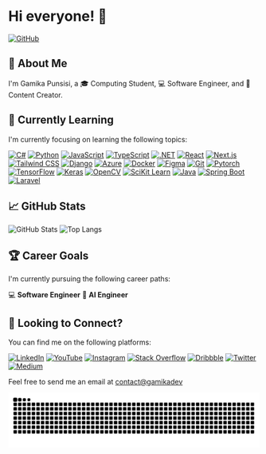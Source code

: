 # Hi everyone! 👋

[![GitHub](https://img.shields.io/badge/GitHub-000000?style=flat&logo=github&logoColor=white)](https://github.com/gamikapunsisi)


## 💼 About Me

I'm Gamika Punsisi, a 🎓 Computing Student, 💻 Software Engineer, and 📢 Content Creator.

## 🌱 Currently Learning

I'm currently focusing on learning the following topics:

[![C#](https://img.shields.io/badge/C%23-000000?style=flat&logo=c-sharp&logoColor=512BD4)](https://dotnet.microsoft.com/languages/csharp)
[![Python](https://img.shields.io/badge/Python-000000?style=flat&logo=python&logoColor=3776AB)](https://www.python.org/)
[![JavaScript](https://img.shields.io/badge/JavaScript-000000?style=flat&logo=javascript&logoColor=F7DF1E)](https://www.javascript.com/)
[![TypeScript](https://img.shields.io/badge/TypeScript-000000?style=flat&logo=typescript&logoColor=3178C6)](https://www.typescriptlang.org/)
[![.NET](https://img.shields.io/badge/.NET-000000?style=flat&logo=.net&logoColor=512BD4)](https://dotnet.microsoft.com/)
[![React](https://img.shields.io/badge/React-000000?style=flat&logo=react&logoColor=61DAFB)](https://react.dev/)
[![Next.js](https://img.shields.io/badge/Next.js-000000?style=flat&logo=next.js&logoColor=ffffff)](https://nextjs.org/)
[![Tailwind CSS](https://img.shields.io/badge/Tailwind%20CSS-000000?style=flat&logo=tailwind-css&logoColor=38B2AC)](https://tailwindcss.com/)
[![Django](https://img.shields.io/badge/Django-000000?style=flat&logo=django&logoColor=ffffff)](https://www.djangoproject.com/)
[![Azure](https://img.shields.io/badge/Azure-000000?style=flat&logo=microsoft-azure&logoColor=0078D4)](https://azure.microsoft.com/)
[![Docker](https://img.shields.io/badge/Docker-000000?style=flat&logo=docker&logoColor=2496ED)](https://www.docker.com/)
[![Figma](https://img.shields.io/badge/Figma-000000?style=flat&logo=figma&logoColor=F24E1E)](https://www.figma.com/)
[![Git](https://img.shields.io/badge/Git-000000?style=flat&logo=git&logoColor=F05032)](https://git-scm.com/)
[![Pytorch](https://img.shields.io/badge/Pytorch-000000?style=flat&logo=pytorch&logoColor=EE4C2C)](https://pytorch.org/)
[![TensorFlow](https://img.shields.io/badge/TensorFlow-000000?style=flat&logo=tensorflow&logoColor=FF6F00)](https://www.tensorflow.org/)
[![Keras](https://img.shields.io/badge/Keras-000000?style=flat&logo=keras&logoColor=D00000)](https://keras.io/)
[![OpenCV](https://img.shields.io/badge/OpenCV-000000?style=flat&logo=opencv&logoColor=5C3EE8)](https://opencv.org/)
[![SciKit Learn](https://img.shields.io/badge/SciKit%20Learn-000000?style=flat&logo=scikit-learn&logoColor=F7931E)](https://scikit-learn.org/)
[![Java](https://img.shields.io/badge/Java-007396?style=flat&logo=java&logoColor=white)](https://www.java.com/)
[![Spring Boot](https://img.shields.io/badge/Spring%20Boot-6DB33F?style=flat&logo=spring-boot&logoColor=white)](https://spring.io/projects/spring-boot)
[![Laravel](https://img.shields.io/badge/Laravel-FF2D20?style=flat&logo=laravel&logoColor=white)](https://laravel.com/)


## 📈 GitHub Stats

![GitHub Stats](https://github-readme-stats.vercel.app/api?username=gamikapunsisi&show_icons=true&theme=dark&bg_color=0d1117&count_private=true&include_all_commits=true&hide_border=true&hide_rank=true&show=reviews,discussions_started,discussions_answered,prs_merged,prs_merged_percentage)
![Top Langs](https://github-readme-stats.vercel.app/api/top-langs/?username=gamikapunsisi&layout=compact&theme=dark&bg_color=0d1117&hide_border=true&langs_count=18)



## 🏆 Career Goals

I'm currently pursuing the following career paths:

💻 **Software Engineer**
🤖 **AI Engineer**  

## 💌 Looking to Connect?

You can find me on the following platforms:

[![LinkedIn](https://img.shields.io/badge/LinkedIn-000000?style=flat&logo=linkedin&logoColor=0077B5)](https://linkedin.com/in/gamikapunsisi/)
[![YouTube](https://img.shields.io/badge/YouTube-000000?flat&logo=youtube&logoColor=FF0000)](https://youtube.com/@gamikapunsisi/)
[![Instagram](https://img.shields.io/badge/Instagram-000000?style=flat&logo=instagram&logoColor=E4405F)](https://instagram.com/gamika_punsisi/)
[![Stack Overflow](https://img.shields.io/badge/Stack%20Overflow-FE7A16?style=flat&logo=stack-overflow&logoColor=white)](https://stackoverflow.com/users/16166623)
[![Dribbble](https://img.shields.io/badge/Dribbble-EA4C89?style=flat&logo=dribbble&logoColor=white)](https://dribbble.com/gamikapunsisi)
[![Twitter](https://img.shields.io/badge/Twitter-1DA1F2?style=flat&logo=twitter&logoColor=white)](https://twitter.com/gamikapunsisi)
[![Medium](https://img.shields.io/badge/Medium-000000?style=flat&logo=medium&logoColor=white)](https://medium.com/@gamikapunsisi)



Feel free to send me an email at [contact@gamikadev](mailto:gamikadev@gmail.com)

![Snake animation](https://github.com/GuillaumeFalourd/GuillaumeFalourd/blob/output/github-contribution-grid-snake.svg)




































